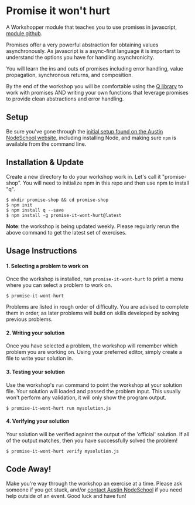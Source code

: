 # Promise it won't hurt #

A Workshopper module that teaches you to use promises in javascript, [module github](https://github.com/stevekane/promise-it-wont-hurt).

Promises offer a very powerful abstraction for obtaining values asynchronously.
As javascript is a async-first language it is important to understand the options you have for handling asynchronicity.

You will learn the ins and outs of promises including error handling, value propagation, synchronous returns, and composition.

By the end of the workshop you will be comfortable using the [Q library](https://github.com/kriskowal/q) to work with promises AND writing your own functions that leverage promises to provide clean abstractions and error handling.

## Setup ##

Be sure you've gone through the
[initial setup found on the Austin NodeSchool website](http://nodeschool.io/austin/#getting-started),
including installing Node, and making sure `npm` is available from the command line.

## Installation & Update

Create a new directory to do your workshop work in.  Let's call it "promise-shop".
You will need to initialize npm in this repo and then use npm to install "q".

```
$ mkdir promise-shop && cd promise-shop
$ npm init
$ npm install q --save
$ npm install -g promise-it-wont-hurt@latest
```

**Note**: the workshop is being updated weekly. 
Please regularly rerun the above command to get the latest set of exercises.

## Usage Instructions

#### 1. Selecting a problem to work on

Once the workshop is installed, run `promise-it-wont-hurt` to print a menu
where you can select a problem to work on.

```
$ promise-it-wont-hurt
```

Problems are listed in rough order of difficulty. You are advised to complete them in order, as later problems
will build on skills developed by solving previous problems.

#### 2. Writing your solution

Once you have selected a problem, the workshop will remember which problem you are working on. 
Using your preferred editor, simply create a file to write your solution in.

#### 3. Testing your solution

Use the workshop's `run` command to point the workshop at your solution file. Your solution will loaded 
and passed the problem input. This usually won't perform any validation, it will only show the program output.

```
$ promise-it-wont-hurt run mysolution.js
```

#### 4. Verifying your solution

Your solution will be verified against the output of the 'official' solution. 
If all of the output matches, then you have successfully solved the problem!

```
$ promise-it-wont-hurt verify mysolution.js
```

## Code Away! ##

Make you're way through the workshop an exercise at a time. Please ask someone
if you get stuck, and/or
[contact Austin NodeSchool](http://nodeschool.io/austin/#contact) if you need help
outside of an event. Good luck and have fun!
